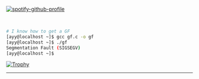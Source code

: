 [![spotify-github-profile](https://spotify-github-profile.vercel.app/api/view?uid=sakurachan-ru&cover_image=true&theme=novatorem)](https://github.com/kittinan/spotify-github-profile)


<br />

```bash
# I know how to get a GF
[ayy@localhost ~]$ gcc gf.c -o gf
[ayy@localhost ~]$ ./gf
Segmentation Fault (SIGSEGV)
[ayy@localhost ~]$
```

<a href="https://github.com/anuraghazra/github-readme-stats"><img src="https://github-readme-stats-fuwn.vercel.app/api/top-langs/?username=gccSIGSEGV&layout=compact&theme=alduin" alt="Trophy" /></a>


<hr />


